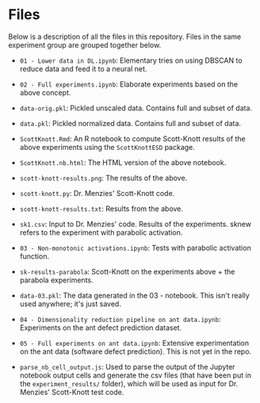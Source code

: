 # Files

Below is a description of all the files in this repository. Files in the same experiment group are grouped together below.  

* `01 - Lower data in DL.ipynb`: Elementary tries on using DBSCAN to reduce data and feed it to a neural net.
* `02 - Full experiments.ipynb`: Elaborate experiments based on the above concept.
* `data-orig.pkl`: Pickled unscaled data. Contains full and subset of data.
* `data.pkl`: Pickled normalized data. Contains full and subset of data.
* `ScottKnott.Rmd`: An R notebook to compute Scott-Knott results of the above experiments using the `ScottKnottESD` package.
* `ScottKnott.nb.html`: The HTML version of the above notebook.
* `scott-knott-results.png`: The results of the above.
* `scott-knott.py`: Dr. Menzies' Scott-Knott code.
* `scott-knott-results.txt`: Results from the above.
* `sk1.csv`: Input to Dr. Menzies' code. Results of the experiments. sknew refers to the experiment with parabolic activation.
  
* `03 - Non-monotonic activations.ipynb`: Tests with parabolic activation function.
* `sk-results-parabola`: Scott-Knott on the experiments above + the parabola experiments.
* `data-03.pkl`: The data generated in the 03 - notebook. This isn't really used anywhere; it's just saved.
  
* `04 - Dimensionality reduction pipeline on ant data.ipynb`: Experiments on the ant defect prediction dataset.
* `05 - Full experiments on ant data.ipynb`: Extensive experimentation on the ant data (software defect prediction). This is not yet in the repo.
* `parse_nb_cell_output.js`: Used to parse the output of the Jupyter notebook output cells and generate the csv files (that have been put in the `experiment_results/` folder), which will be used as input for Dr. Menzies' Scott-Knott test code.
